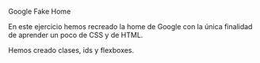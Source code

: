 Google Fake Home

En este ejercicio hemos recreado la home de Google con la única finalidad
de aprender un poco de CSS y de HTML.

Hemos creado clases, ids y flexboxes.